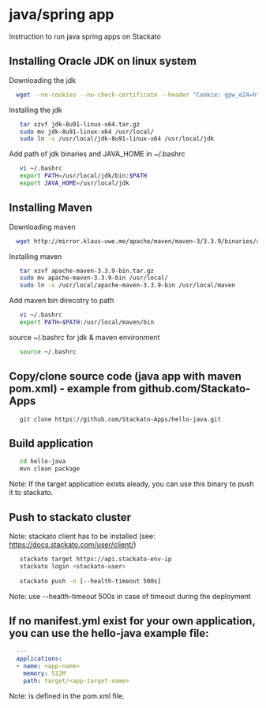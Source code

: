 # java/spring app
Instruction to run java spring apps on Stackato


## Installing Oracle JDK on linux system

Downloading the jdk
```bash
  wget --no-cookies --no-check-certificate --header "Cookie: gpw_e24=http%3A%2F%2Fwww.oracle.com%2F; oraclelicense=accept-securebackup-cookie" "http://download.oracle.com/otn-pub/java/jdk/8u91-b14/jdk-8u91-linux-x64.tar.gz"
```

Installing the jdk
```bash
   tar xzvf jdk-8u91-linux-x64.tar.gz
   sudo mv jdk-8u91-linux-x64 /usr/local/
   sudo ln -s /usr/local/jdk-8u91-linux-x64 /usr/local/jdk
```

Add path of jdk binaries and JAVA_HOME in  ~/.bashrc

```bash
   vi ~/.bashrc
   export PATH=/usr/local/jdk/bin:$PATH
   export JAVA_HOME=/usr/local/jdk
```

## Installing Maven
  
Downloading maven
```bash
  wget http://mirror.klaus-uwe.me/apache/maven/maven-3/3.3.9/binaries/apache-maven-3.3.9-bin.tar.gz
```


Installing maven
```bash
   tar xzvf apache-maven-3.3.9-bin.tar.gz
   sudo mv apache-maven-3.3.9-bin /usr/local/
   sudo ln -s /usr/local/apache-maven-3.3.9-bin /usr/local/maven
```

Add maven bin direcotry to path
```bash
   vi ~/.bashrc
   export PATH=$PATH:/usr/local/maven/bin
```

source ~/.bashrc for jdk & maven environment
```bash
   source ~/.bashrc
```

## Copy/clone source code (java app with maven pom.xml) - example from github.com/Stackato-Apps
```
   git clone https://github.com/Stackato-Apps/hello-java.git
```

## Build application
```bash
   cd hello-java
   mvn clean package
```
   Note: If the target application exists aleady, you can use this binary to push it to stackato.

## Push to stackato cluster

   Note: stackato client has to be installed (see: https://docs.stackato.com/user/client/)
```bash
   stackato target https://api.stackato-env-ip
   stackato login <stackato-user>
   
   stackato push -n [--health-timeout 500s]
```
   Note: use --health-timeout 500s in case of timeout during the deployment

## If no manifest.yml exist for your own application, you can use the hello-java example file:

```yaml 
  ---
  applications: 
  - name: <app-name>
    memory: 512M
    path: target/<app-target-name> 

```

Note: <app-target-name> is defined in the pom.xml file.






  
